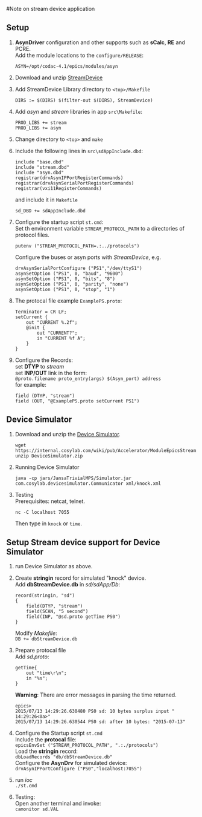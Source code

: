 #Note on stream device application

## Setup
1. **AsynDriver** configuration and other supports such as **sCalc**, **RE** and PCRE.    
    Add the module locations to the `configure/RELEASE`:    
    ```
    ASYN=/opt/codac-4.1/epics/modules/asyn
    ```

2. Download and unzip [StreamDevice](http://epics.web.psi.ch/software/streamdevice/StreamDevice-2.tgz)   

3. Add StreamDevice Library directory to `<top>/Makefile`  
    ```
    DIRS := $(DIRS) $(filter-out $(DIRS), StreamDevice)
    ```

4. Add *asyn* and *stream* libraries in app `src\Makefile`:   
    ```
    PROD_LIBS += stream
    PROD_LIBS += asyn
    ```

5. Change directory to `<top>` and `make`

6. Include the following lines in `src\sdAppInclude.dbd`:    
    ```
    include "base.dbd"    
    include "stream.dbd"    
    include "asyn.dbd"    
    registrar(drvAsynIPPortRegisterCommands)    
    registrar(drvAsynSerialPortRegisterCommands)    
    registrar(vxi11RegisterCommands)    
    ```    
    and include it in `Makefile`    
    ```
    sd_DBD += sdAppInclude.dbd
    ```


7. Configure the startup script `st.cmd`:    
    Set th environment variable `STREAM_PROTOCOL_PATH` to a directories of protocol files.     
    ```
    putenv ("STREAM_PROTOCOL_PATH=.:../protocols")   
    ```

    Configure the buses or asyn ports with *StreamDevice*, e.g.   
    ```  
    drvAsynSerialPortConfigure ("PS1","/dev/ttyS1")   
    asynSetOption ("PS1", 0, "baud", "9600")      
    asynSetOption ("PS1", 0, "bits", "8")    
    asynSetOption ("PS1", 0, "parity", "none")    
    asynSetOption ("PS1", 0, "stop", "1")   
    ```

8. The protocal file example `ExamplePS.proto`:    
    ```
    Terminator = CR LF;   
    setCurrent {   
        out "CURRENT %.2f";   
        @init {  
            out "CURRENT?";   
            in "CURRENT %f A";  
        }  
    }  
    ```

9. Configure the Records:   
    set **DTYP** to *stream*   
    set **INP/OUT** link in the form:    
    `@proto.filename proto_entry(args) $(Asyn_port) address`   
    for example:    
    ```
    field (DTYP, "stream")    
    field (OUT, "@ExamplePS.proto setCurrent PS1")
    ```


## Device Simulator    
1. Download and unzip the [Device Simulator](https://internal.cosylab.com/wiki/pub/Accelerator/ModuleEpicsStreamDevice/DeviceSimulator.zip).    
    ```
    wget https://internal.cosylab.com/wiki/pub/Accelerator/ModuleEpicsStreamDevice/DeviceSimulator.zip        
    unzip DeviceSimulator.zip        
    ```

2. Running Device Simulator    
    ```
    java -cp jars/JansaTrivialMPS/Simulator.jar com.cosylab.devicesimulator.Communicator xml/knock.xml
    ```

3. Testing    
    Prerequisites: netcat, telnet.    
    ```
    nc -C localhost 7055    
    ```    
    Then type in `knock` or `time`.    


## Setup Stream device support for Device Simulator
1. run Device Simulator as above.

2. Create **stringin** record for simulated "knock" device.    
    Add **dbStreamDevice.db** in *sd/sdApp/Db*:     
    ```
    record(stringin, "sd")    
    {    
        field(DTYP, "stream")    
        field(SCAN, "5 second")    
        field(INP, "@sd.proto getTime PS0")    
    }    
    ```    
    Modify *Makefile*:    
    `DB += dbStreamDevice.db`    

3. Prepare protocal file    
    Add *sd.proto*:    
    ```    
    getTime{    
        out "time\r\n";    
        in "%s";    
    }    
    ```    
    **Warning**: There are error messages in parsing the time returned.    
    ```    
    epics>    
    2015/07/13 14:29:26.630480 PS0 sd: 10 bytes surplus input " 14:29:26<0a>"    
    2015/07/13 14:29:26.630544 PS0 sd: after 10 bytes: "2015-07-13"    
    ```    

4. Configure the Startup script `st.cmd`    
    Include the **protocal** file:      
    `epicsEnvSet ("STREAM_PROTOCOL_PATH", ".:./protocols")`    
    Load the **stringin** record:    
    `dbLoadRecords "db/dbStreamDevice.db"`    
    Configure the **AsynDrv** for simulated device:    
    `drvAsynIPPortConfigure ("PS0","localhost:7055")`    

5. run *ioc*   
    `./st.cmd`

6. Testing:    
    Open another terminal and invoke:    
    `camonitor sd.VAL`    
